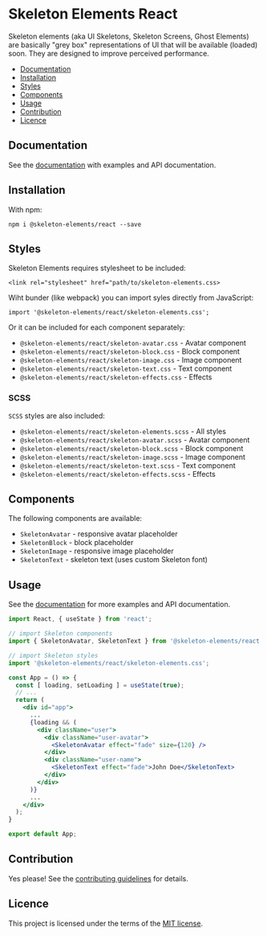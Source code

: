 # Skeleton Elements React

Skeleton elements (aka UI Skeletons, Skeleton Screens, Ghost Elements) are basically "grey box" representations of UI that will be available (loaded) soon. They are designed to improve perceived performance.

* [Documentation](#documentation)
* [Installation](#installation)
* [Styles](#styles)
* [Components](#components)
* [Usage](#usage)
* [Contribution](#contribution)
* [Licence](#licence)

## Documentation

See the [documentation]() with examples and API documentation.

## Installation

With npm:

```
npm i @skeleton-elements/react --save
```

## Styles

Skeleton Elements requires stylesheet to be included:

```
<link rel="stylesheet" href="path/to/skeleton-elements.css>
```

Wiht bunder (like webpack) you can import syles directly from JavaScript:

```
import '@skeleton-elements/react/skeleton-elements.css';
```

Or it can be included for each component separately:

* `@skeleton-elements/react/skeleton-avatar.css` - Avatar component
* `@skeleton-elements/react/skeleton-block.css` - Block component
* `@skeleton-elements/react/skeleton-image.css` - Image component
* `@skeleton-elements/react/skeleton-text.css` - Text component
* `@skeleton-elements/react/skeleton-effects.css` - Effects

### SCSS

`SCSS` styles are also included:

* `@skeleton-elements/react/skeleton-elements.scss` - All styles
* `@skeleton-elements/react/skeleton-avatar.scss` - Avatar component
* `@skeleton-elements/react/skeleton-block.scss` - Block component
* `@skeleton-elements/react/skeleton-image.scss` - Image component
* `@skeleton-elements/react/skeleton-text.scss` - Text component
* `@skeleton-elements/react/skeleton-effects.scss` - Effects

## Components

The following components are available:

* `SkeletonAvatar` - responsive avatar placeholder
* `SkeletonBlock` - block placeholder
* `SkeletonImage` - responsive image placeholder
* `SkeletonText` - skeleton text (uses custom Skeleton font)

## Usage

See the [documentation]() for more examples and API documentation.

```jsx
import React, { useState } from 'react';

// import Skeleton components
import { SkeletonAvatar, SkeletonText } from '@skeleton-elements/react';

// import Skeleton styles
import '@skeleton-elements/react/skeleton-elements.css';

const App = () => {
  const [ loading, setLoading ] = useState(true);
  // ...
  return (
    <div id="app">
      ...
      {loading && (
        <div className="user">
          <div className="user-avatar">
            <SkeletonAvatar effect="fade" size={120} />
          </div>
          <div className="user-name">
            <SkeletonText effect="fade">John Doe</SkeletonText>
          </div>
        </div>
      )}
      ...
    </div>
  );
}

export default App;
```

## Contribution

Yes please! See the [contributing guidelines](https://github.com/nolimits4web/skeleton-elements/blob/master/CONTRIBUTING.md) for details.

## Licence

This project is licensed under the terms of the [MIT license](https://github.com/nolimits4web/skeleton-elements/blob/master/LICENSE).
